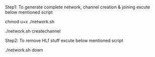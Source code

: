Step1: To generate complete network, channel creation & joining excute below mentioned script 

chmod u+x ./network.sh

./network.sh createchannel

Step2: To remove HLf stuff excute below mentioned script

./network.sh down
